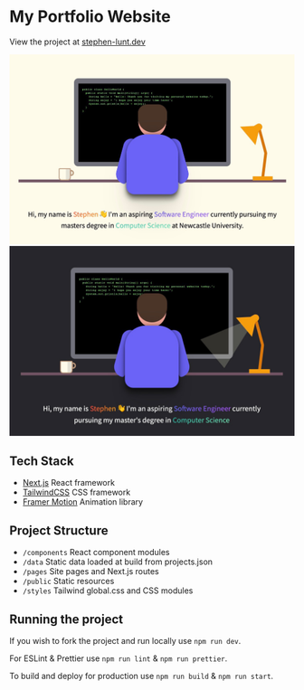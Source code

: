 # My Portfolio Website

View the project at [stephen-lunt.dev](https://stephen-lunt.dev)

![Site Artwork Light](./public/images/personal-site-art.jpeg#gh-light-mode-only)
![Site Artwork Dark](./public/images/personal-site-art-dark.jpeg#gh-dark-mode-only)


## Tech Stack
* [Next.js](https://nextjs.org/) React framework
* [TailwindCSS](https://tailwindcss.com/) CSS framework
* [Framer Motion](https://www.framer.com/motion/) Animation library


## Project Structure
* `/components` React component modules
* `/data` Static data loaded at build from projects.json
* `/pages` Site pages and Next.js routes
* `/public` Static resources
* `/styles` Tailwind global.css and CSS modules


## Running the project
If you wish to fork the project and run locally use `npm run dev`.

For ESLint & Prettier use `npm run lint` & `npm run prettier`.

To build and deploy for production use `npm run build` & `npm run start`.
